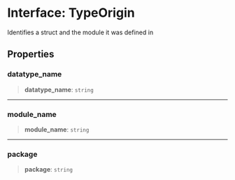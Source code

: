 # Interface: TypeOrigin

Identifies a struct and the module it was defined in

## Properties

### datatype\_name

> **datatype\_name**: `string`

***

### module\_name

> **module\_name**: `string`

***

### package

> **package**: `string`

